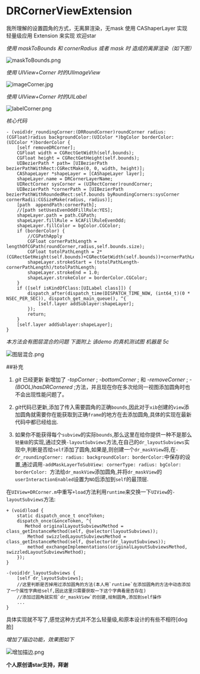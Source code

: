# DRCornerViewExtension
我所理解的设置圆角的方式，无离屏渲染，无mask 使用 CAShaperLayer 实现 轻量级应用
Extension 来实现 欢迎star  


*使用 maskToBounds 和 cornerRadius 或者 mask 时 造成的离屏渲染（如下图）*

![maskToBounds.png](https://ooo.0o0.ooo/2016/03/07/56dd3a7c15eb7.png)

*使用 UIView+Corner 时的UIImageView*

![imageCorner.jpg](https://ooo.0o0.ooo/2016/03/07/56dd3a04bdf1a.jpg)

*使用 UIView+Corner 时的UILabel*

![labelCorner.png](https://ooo.0o0.ooo/2016/03/07/56dd3b70742d2.png)


*核心代码*

```
- (void)dr_roundingCorner:(DRRoundCorner)roundCorner radius:(CGFloat)radius backgroundColor:(UIColor *)bgColor borderColor:(UIColor *)borderColor {
    [self removeDRCorner];
    CGFloat width = CGRectGetWidth(self.bounds);
    CGFloat height = CGRectGetHeight(self.bounds);
    UIBezierPath * path= [UIBezierPath bezierPathWithRect:CGRectMake(0, 0, width, height)];
    CAShapeLayer *shapeLayer = [CAShapeLayer layer];
    shapeLayer.name = DRCornerLayerName;
    UIRectCorner sysCorner = (UIRectCorner)roundCorner;
    UIBezierPath *cornerPath = [UIBezierPath bezierPathWithRoundedRect:self.bounds byRoundingCorners:sysCorner cornerRadii:CGSizeMake(radius, radius)];
    [path  appendPath:cornerPath];
    //[path setUsesEvenOddFillRule:YES];
    shapeLayer.path = path.CGPath;
    shapeLayer.fillRule = kCAFillRuleEvenOdd;
    shapeLayer.fillColor = bgColor.CGColor;
    if (borderColor) {
        //CGPathApply
        CGFloat cornerPathLength = lengthOfCGPath(roundCorner,radius,self.bounds.size);
        CGFloat totolPathLength = 2*(CGRectGetHeight(self.bounds)+CGRectGetWidth(self.bounds))+cornerPathLength;
        shapeLayer.strokeStart = (totolPathLength-cornerPathLength)/totolPathLength;
        shapeLayer.strokeEnd = 1.0;
        shapeLayer.strokeColor = borderColor.CGColor;
    }
    if ([self isKindOfClass:[UILabel class]]) {
        dispatch_after(dispatch_time(DISPATCH_TIME_NOW, (int64_t)(0 * NSEC_PER_SEC)), dispatch_get_main_queue(), ^{
            [self.layer addSublayer:shapeLayer];
        });
        return;
    }
    [self.layer addSublayer:shapeLayer];
}

```

*本方法会有图层混合的问题 下面附上 该demo 的真机测试图 机器是 5c*

![图层混合.png](https://ooo.0o0.ooo/2016/03/07/56dd780deb8b6.png)

##补充

1. *git* 已经更新 新增加了 *-topCorner* ; *-bottomCorner* ; 和 *-removeCorner* ; *-(BOOL)hasDRCornered* ;方法，并且现在你在多次给同一视图添加圆角时也不会出现性能问题了。
 
2. *git*代码已更新,添加了传入需要圆角的正确`bounds`,因此对于`xib`创建的`view`添加圆角就需要你在能获取到正确`frame`的地方在去添加圆角,具体的实现在最新代码中都已经给出.

3. 如果你不能获得每个`subview`的实际`bounds`,那么这里在给你提供一种不是那么`轻量级`的实现,通过交换`-layoutSubviews`方法,在自己的`dr_layoutSubviews`实现中,判断是否给`self`添加了圆角,如果是,则创建一个`dr_maskView`将,在`- dr_roundingCorner: radius: backgroundColor: borderColor:`中保存的设置,通过调用`-addMaskLayerToSubView: cornerType: radius: bgColor: borderColor: `方法给`dr_maskView`添加圆角,并将`dr_maskView`的`userInteractionEnabled`设置为`NO`后添加到`self`的最顶层.
  
  在`UIView+DRCorner.m`中重写`+load`方法利用`runtime`来交换一下`UIView`的`-layoutSubviews`方法:
  
  ```
  + (void)load {
      static dispatch_once_t onceToken;
      dispatch_once(&onceToken, ^{
         Method originalLayoutSubviewsMethod = class_getInstanceMethod(self, @selector(layoutSubviews));
          Method swizzledLayoutSubviewsMethod = class_getInstanceMethod(self, @selector(dr_layoutSubviews));
          method_exchangeImplementations(originalLayoutSubviewsMethod, swizzledLayoutSubviewsMethod);
      });
  }
  
  -(void)dr_layoutSubviews {
      [self dr_layoutSubviews];
      //这里判断是否掉用过添加圆角的方法(本人用`runtime`在添加圆角的方法中动态添加了一个属性字典给self,因此这里只需要获取一下这个字典看是否存在)
      //添加过圆角就实现`dr_maskView`的创建,绘制圆角,添加到self操作
      ...
  }
  ```
  
  具体实现就不写了,感觉这种方式并不怎么轻量级,和原本设计的有些不相符[dog脸]

*增加了描边功能，效果图如下*

![增加描边.png](https://ooo.0o0.ooo/2016/03/08/56ded2ae99ad8.png)


**个人原创请star支持，拜谢**
